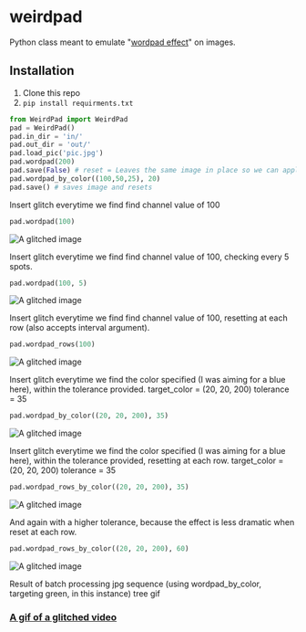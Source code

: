 # weirdpad
Python class meant to emulate "[wordpad effect](http://datamoshing.com/tag/wordpad-effect/)" on images.

## Installation
1. Clone this repo
2. `pip install requirments.txt`
```python
from WeirdPad import WeirdPad
pad = WeirdPad()
pad.in_dir = 'in/'
pad.out_dir = 'out/'
pad.load_pic('pic.jpg')
pad.wordpad(200)
pad.save(False) # reset = Leaves the same image in place so we can apply more effects without losing progress
pad.wordpad_by_color((100,50,25), 20)
pad.save() # saves image and resets
```

Insert glitch everytime we find find channel value of 100
```python
pad.wordpad(100)
```

![A glitched image](http://i.imgur.com/D0uF7hx.jpg)


Insert glitch everytime we find find channel value of 100, checking every 5 spots.
```python
pad.wordpad(100, 5)
```

![A glitched image](http://i.imgur.com/k3LKIBb.jpg)


Insert glitch everytime we find find channel value of 100, resetting at each row (also accepts interval argument).
```python
pad.wordpad_rows(100)
```

![A glitched image](http://i.imgur.com/enzw2xB.jpg)

Insert glitch everytime we find the color specified (I was aiming for a blue here), within the tolerance provided.
target_color = (20, 20, 200)
tolerance = 35
```python
pad.wordpad_by_color((20, 20, 200), 35)
```

![A glitched image](http://i.imgur.com/ShWjH3h.jpg)


Insert glitch everytime we find the color specified (I was aiming for a blue here), within the tolerance provided, resetting at each row.
target_color = (20, 20, 200)
tolerance = 35
```python
pad.wordpad_rows_by_color((20, 20, 200), 35)
```

![A glitched image](http://i.imgur.com/iWfQb4B.jpg)

And again with a higher tolerance, because the effect is less dramatic when reset at each row.
```python
pad.wordpad_rows_by_color((20, 20, 200), 60)
```

![A glitched image](https://cdn.pbrd.co/images/ymyK5iOO.jpg)

Result of batch processing jpg sequence (using wordpad_by_color, targeting green, in this instance)
tree gif
### [A gif of a glitched video](https://media.giphy.com/media/l0IygFSQeFVm9Hgas/giphy.gif)
